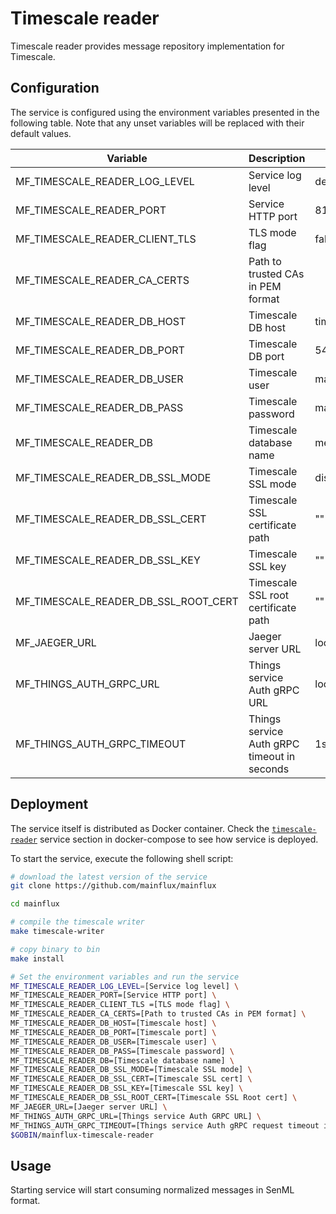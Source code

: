 # Timescale reader

Timescale reader provides message repository implementation for Timescale.

## Configuration

The service is configured using the environment variables presented in the
following table. Note that any unset variables will be replaced with their
default values.

| Variable                             | Description                                 | Default        |
|--------------------------------------|---------------------------------------------|----------------|
| MF_TIMESCALE_READER_LOG_LEVEL        | Service log level                           | debug          |
| MF_TIMESCALE_READER_PORT             | Service HTTP port                           | 8180           |
| MF_TIMESCALE_READER_CLIENT_TLS       | TLS mode flag                               | false          |
| MF_TIMESCALE_READER_CA_CERTS         | Path to trusted CAs in PEM format           |                |
| MF_TIMESCALE_READER_DB_HOST          | Timescale DB host                           | timescale       |
| MF_TIMESCALE_READER_DB_PORT          | Timescale DB port                           | 5432           |
| MF_TIMESCALE_READER_DB_USER          | Timescale user                              | mainflux       |
| MF_TIMESCALE_READER_DB_PASS          | Timescale password                          | mainflux       |
| MF_TIMESCALE_READER_DB               | Timescale database name                     | messages       |
| MF_TIMESCALE_READER_DB_SSL_MODE      | Timescale SSL mode                          | disabled       |
| MF_TIMESCALE_READER_DB_SSL_CERT      | Timescale SSL certificate path              | ""             |
| MF_TIMESCALE_READER_DB_SSL_KEY       | Timescale SSL key                           | ""             |
| MF_TIMESCALE_READER_DB_SSL_ROOT_CERT | Timescale SSL root certificate path         | ""             |
| MF_JAEGER_URL                        | Jaeger server URL                           | localhost:6831 |
| MF_THINGS_AUTH_GRPC_URL              | Things service Auth gRPC URL                | localhost:8181 |
| MF_THINGS_AUTH_GRPC_TIMEOUT          | Things service Auth gRPC timeout in seconds | 1s             |

## Deployment

The service itself is distributed as Docker container. Check the [`timescale-reader`](https://github.com/mainflux/mainflux/blob/master/docker/addons/timescale-reader/docker-compose.yml#L17-L41) service section in docker-compose to see how service is deployed.

To start the service, execute the following shell script:

```bash
# download the latest version of the service
git clone https://github.com/mainflux/mainflux

cd mainflux

# compile the timescale writer
make timescale-writer

# copy binary to bin
make install

# Set the environment variables and run the service
MF_TIMESCALE_READER_LOG_LEVEL=[Service log level] \
MF_TIMESCALE_READER_PORT=[Service HTTP port] \
MF_TIMESCALE_READER_CLIENT_TLS =[TLS mode flag] \
MF_TIMESCALE_READER_CA_CERTS=[Path to trusted CAs in PEM format] \
MF_TIMESCALE_READER_DB_HOST=[Timescale host] \
MF_TIMESCALE_READER_DB_PORT=[Timescale port] \
MF_TIMESCALE_READER_DB_USER=[Timescale user] \
MF_TIMESCALE_READER_DB_PASS=[Timescale password] \
MF_TIMESCALE_READER_DB=[Timescale database name] \
MF_TIMESCALE_READER_DB_SSL_MODE=[Timescale SSL mode] \
MF_TIMESCALE_READER_DB_SSL_CERT=[Timescale SSL cert] \
MF_TIMESCALE_READER_DB_SSL_KEY=[Timescale SSL key] \
MF_TIMESCALE_READER_DB_SSL_ROOT_CERT=[Timescale SSL Root cert] \
MF_JAEGER_URL=[Jaeger server URL] \
MF_THINGS_AUTH_GRPC_URL=[Things service Auth GRPC URL] \
MF_THINGS_AUTH_GRPC_TIMEOUT=[Things service Auth gRPC request timeout in seconds] \
$GOBIN/mainflux-timescale-reader
```

## Usage

Starting service will start consuming normalized messages in SenML format.
